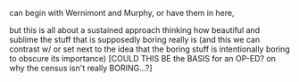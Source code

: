 


can begin with Wernimont and Murphy, or have them in here,

but this is all about a sustained approach thinking how beautiful and sublime the stuff that is supposedly boring really is (and this we can contrast w/ or set next to the idea that the boring stuff is intentionally boring to obscure its importance) [COULD THIS BE the BASIS for an OP-ED? on why the census isn't really BORING...?]
